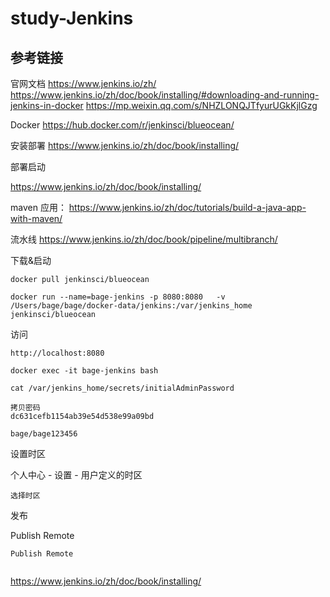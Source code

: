 # study-Jenkins

## 参考链接
官网文档 https://www.jenkins.io/zh/
https://www.jenkins.io/zh/doc/book/installing/#downloading-and-running-jenkins-in-docker
https://mp.weixin.qq.com/s/NHZLONQJTfyurUGkKjlGzg

Docker https://hub.docker.com/r/jenkinsci/blueocean/

安装部署 https://www.jenkins.io/zh/doc/book/installing/

部署启动

https://www.jenkins.io/zh/doc/book/installing/

maven 应用： https://www.jenkins.io/zh/doc/tutorials/build-a-java-app-with-maven/

流水线 https://www.jenkins.io/zh/doc/book/pipeline/multibranch/



下载&启动

```
docker pull jenkinsci/blueocean

docker run --name=bage-jenkins -p 8080:8080   -v /Users/bage/bage/docker-data/jenkins:/var/jenkins_home jenkinsci/blueocean

```



访问

```
http://localhost:8080

docker exec -it bage-jenkins bash

cat /var/jenkins_home/secrets/initialAdminPassword

拷贝密码
dc631cefb1154ab39e54d538e99a09bd

bage/bage123456

```



设置时区

个人中心 - 设置 - 用户定义的时区

```
选择时区

```





发布

Publish Remote

```
Publish Remote


```







https://www.jenkins.io/zh/doc/book/installing/